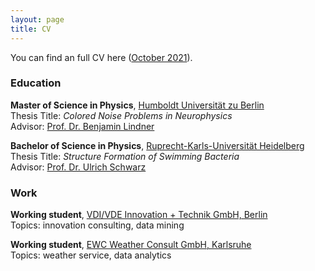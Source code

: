 ```yaml
---
layout: page
title: CV
---
```


You can find an full CV here ([October 2021](pdf/CV.pdf)).

### Education

**Master of Science in Physics**, [Humboldt Universität zu Berlin](https://www.hu-berlin.de/en)  
Thesis Title: *Colored Noise Problems in Neurophysics*  
Advisor: [Prof. Dr. Benjamin Lindner](http://people.physik.hu-berlin.de/~neurophys/index.html)

**Bachelor of Science in Physics**, [Ruprecht-Karls-Universität Heidelberg](https://www.uni-heidelberg.de/en)  
Thesis Title: *Structure Formation of Swimming Bacteria*  
Advisor: [Prof. Dr. Ulrich Schwarz](https://www.thphys.uni-heidelberg.de/~biophys/)

### Work

**Working student**, [VDI/VDE Innovation + Technik GmbH, Berlin](https://vdivde-it.de/en)  
Topics: innovation consulting, data mining

**Working student**, [EWC Weather Consult GmbH, Karlsruhe](https://www.ubimet.com/en/)  
Topics: weather service, data analytics
